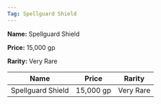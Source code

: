 ```yaml
---
Tag: Spellguard Shield
---
```


**Name:** Spellguard Shield

**Price:** 15,000 gp

**Rarity:** Very Rare

| Name     | Price     | Rarity     |
| -------- | --------- | ---------- |
| Spellguard Shield | 15,000 gp | Very Rare |
